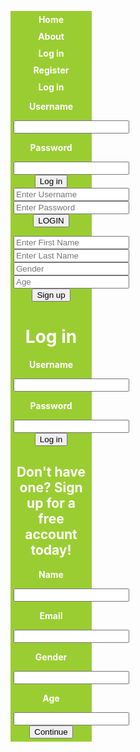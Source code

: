 <!DOCTYPE html>
<html>
<head>
<style>
ul {
    list-style-type: none;
    margin: 0;
    padding: 0;
}

li {
	display: inline;
}
a {
    display: block;
    width: 120px;
    background-color: yellowgreen;
    color: white;
    text-decoration: none;
    text-align: center;
    font-weight: bold;
    text-transfform: uppercase;
    padding: 5px;
}
a:hover, a:active {
	background-color: green;
}
</style>
</head>
<body>
<div class="nav_bar">
<ul>
<li><a href="/howtolivelifefordummies">Home</a></li>
<li><a href="./about.html">About</a></li>
<li><a href="./login.html">Log in</a></li>
<li><a href="./register.html">Register</a></li>
</ul>
</div>

</body>
<a href = "login.html">
<head>
<title>Login</title>
Log in
</head>
<body>
<p>Username</p>
<input>
<p>Password</p>
<input>
<button>Log in</button>
</body>

<html>
<head>
   <title></title>
   <link rel="stylesheet" type="text/css" href="css/style.css">
   <link rel="stylesheet" type="text/css" href="css/font-awesome.css">
 </head>
 <body>
    <div class="container">
    <form>
    <div class="form-input">
    <input type="text" name="username" placeholder= "Enter Username"> 
    </div>
    <div class="form-input">
      <input type="password"
      name="password" placeholder="Enter Password">
      </div>
      <input type="submit" name="submit" 
      value="LOGIN" class="btn-login">
    </form>
    </div>
    </body>
    </html>

<html>
<head>
	<title></title>
	<link rel="stylesheet" type="text/css" href="css/style.css">
   <link rel="stylesheet" type="text/css" href="css/font-awesome.css">
 </head>
 <body>
    <div class="container">
    <form>
    <div class="form-input">
    <input type="text" name="First Name" placeholder= "Enter First Name">
    </div>
    <div class="form-input">
    <input type="text" name="Last Name" placeholder= "Enter Last Name">
    </div>
    <div class="form-input">
      <input type="Gender" name="Gender" placeholder= "Gender">
      </div>
    <div class="form-input">
      <input type="Age" name="Age" placeholder= "Age">
      </div>
      <button>Sign up</button>
    </form>
    </div>
    </body>
    </html> 


<h1>Log in</h1>
<p>Username</p>
<input>
<p>Password</p>
<input>
<button>Log in</button>

<h2>Don't have one? Sign up for a free account today!</h2>
<p>Name</p>
<input>
<p>Email</p>
<input>
<p>Gender</p>
<input>
<p>Age</p>
<input>
<button>Continue</button>


